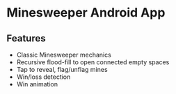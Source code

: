 # Minesweeper Android App

## Features

- Classic Minesweeper mechanics
- Recursive flood-fill to open connected empty spaces
- Tap to reveal, flag/unflag mines
- Win/loss detection
- Win animation
